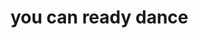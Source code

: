 <!--
 * @Author: chang_an
 * @Date: 2019-12-19 14:23:04
 * @LastEditors  : chang_an
 * @LastEditTime : 2019-12-19 14:25:17
 * @FilePath: \OpenCV_Image_Process_Study\README.md
 -->
# you can ready dance